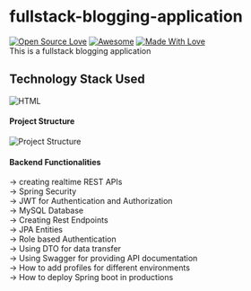 # fullstack-blogging-application
[![Open Source Love](https://badges.frapsoft.com/os/v2/open-source.svg?v=103)](https://github.com/daadestroyer)
[![Awesome](https://cdn.rawgit.com/sindresorhus/awesome/d7305f38d29fed78fa85652e3a63e154dd8e8829/media/badge.svg)](https://github.com/daadestroyer) [![Made With Love](https://img.shields.io/badge/Made%20With-Love-orange.svg)](https://github.com/daadestroyer) <br>
This is a fullstack blogging application <br>

## Technology Stack Used <br>
![HTML](https://img.shields.io/badge/frontend-html-orange.svg?logo=java&style=flat-square) 


#### Project Structure
![Project Structure](https://user-images.githubusercontent.com/48306820/180637846-b5e8077e-381c-4396-89e9-b8e4a83714e1.png)

#### Backend Functionalities
-> creating realtime REST APIs <br>
-> Spring Security <br>
-> JWT for Authentication and Authorization <br>
-> MySQL Database <br>
-> Creating Rest Endpoints <br>
-> JPA Entities <br>
-> Role based Authentication <br>
-> Using DTO for data transfer <br>
-> Using Swagger for providing API documentation <br>
-> How to add profiles for  different environments <br>
-> How to deploy Spring boot in productions <br>
